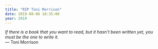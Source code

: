 ```yaml
---
title: "RIP Toni Morrison"
date: 2019-08-06 18:35:00
year: 2019
---
```


<em>If there is a book that you want to read, but it hasn't been written yet, you must be the one to write it.</em><br/>
— Toni Morrison
